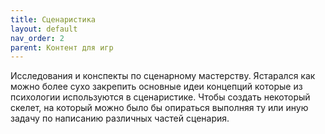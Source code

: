 ```yaml
---
title: Сценаристика
layout: default
nav_order: 2
parent: Контент для игр
---
```

Исследования и конспекты по сценарному мастерству. Ястарался как можно более сухо закрепить основные идеи концепций которые из психологии используются в сценаристике. Чтобы создать некоторый скелет, на который можно было бы опираться выполняя ту или иную задачу по написанию различных частей сценария.
